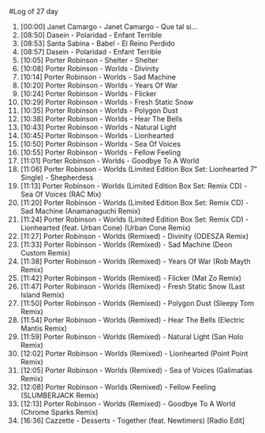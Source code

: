 #Log of 27 day

1. [00:00] Janet Camargo - Janet Camargo - Que tal si...
1. [08:50] Dasein - Polaridad - Enfant Terrible
1. [08:53] Santa Sabina - Babel - El Reino Perdido
1. [08:57] Dasein - Polaridad - Enfant Terrible
1. [10:05] Porter Robinson - Shelter - Shelter
1. [10:08] Porter Robinson - Worlds - Divinity
1. [10:14] Porter Robinson - Worlds - Sad Machine
1. [10:20] Porter Robinson - Worlds - Years Of War
1. [10:24] Porter Robinson - Worlds - Flicker
1. [10:29] Porter Robinson - Worlds - Fresh Static Snow
1. [10:35] Porter Robinson - Worlds - Polygon Dust
1. [10:38] Porter Robinson - Worlds - Hear The Bells
1. [10:43] Porter Robinson - Worlds - Natural Light
1. [10:45] Porter Robinson - Worlds - Lionhearted
1. [10:50] Porter Robinson - Worlds - Sea Of Voices
1. [10:55] Porter Robinson - Worlds - Fellow Feeling
1. [11:01] Porter Robinson - Worlds - Goodbye To A World
1. [11:06] Porter Robinson - Worlds (Limited Edition Box Set: Lionhearted 7" Single) - Shepherdess
1. [11:13] Porter Robinson - Worlds (Limited Edition Box Set: Remix CD) - Sea Of Voices (RAC Mix)
1. [11:20] Porter Robinson - Worlds (Limited Edition Box Set: Remix CD) - Sad Machine (Anamanaguchi Remix)
1. [11:24] Porter Robinson - Worlds (Limited Edition Box Set: Remix CD) - Lionhearted (feat. Urban Cone) (Urban Cone Remix)
1. [11:27] Porter Robinson - Worlds (Remixed) - Divinity (ODESZA Remix)
1. [11:33] Porter Robinson - Worlds (Remixed) - Sad Machine (Deon Custom Remix)
1. [11:38] Porter Robinson - Worlds (Remixed) - Years Of War (Rob Mayth Remix)
1. [11:42] Porter Robinson - Worlds (Remixed) - Flicker (Mat Zo Remix)
1. [11:47] Porter Robinson - Worlds (Remixed) - Fresh Static Snow (Last Island Remix)
1. [11:50] Porter Robinson - Worlds (Remixed) - Polygon Dust (Sleepy Tom Remix)
1. [11:54] Porter Robinson - Worlds (Remixed) - Hear The Bells (Electric Mantis Remix)
1. [11:59] Porter Robinson - Worlds (Remixed) - Natural Light (San Holo Remix)
1. [12:02] Porter Robinson - Worlds (Remixed) - Lionhearted (Point Point Remix)
1. [12:05] Porter Robinson - Worlds (Remixed) - Sea of Voices (Galimatias Remix)
1. [12:08] Porter Robinson - Worlds (Remixed) - Fellow Feeling (SLUMBERJACK Remix)
1. [12:13] Porter Robinson - Worlds (Remixed) - Goodbye To A World (Chrome Sparks Remix)
1. [16:36] Cazzette - Desserts - Together (feat. Newtimers) [Radio Edit]
